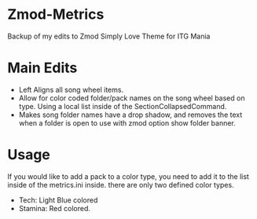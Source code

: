 # Zmod-Metrics
Backup of my edits to Zmod Simply Love Theme for ITG Mania

# Main Edits
- Left Aligns all song wheel items.
- Allow for color coded folder/pack names on the song wheel based on type. Using a local list inside of the SectionCollapsedCommand.
- Makes song folder names have a drop shadow, and removes the text when a folder is open to use with zmod option show folder banner. 

# Usage
If you would like to add a pack to a color type, you need to add it to the list inside of the metrics.ini inside. there are only two defined color types.
 - Tech: Light Blue colored
 - Stamina: Red colored.
